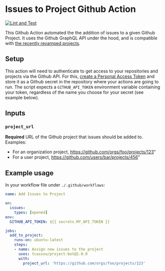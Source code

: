 # Issues to Project Github Action
[![Lint and Test](https://github.com/tcassou/project-bot/actions/workflows/lint_test.yaml/badge.svg)](https://github.com/tcassou/project-bot/actions)

This Github Action automated the the addition of issues to a given Github Project.
It uses the Github GraphQL API under the hood, and is compatible with [the recently revamped projects](https://docs.github.com/en/issues/trying-out-the-new-projects-experience/about-projects).

## Setup
This action will need to authenticate to get access to your repositories and projects via the Github API.
For this, [create a Personal Access Token](https://docs.github.com/en/authentication/keeping-your-account-and-data-secure/creating-a-personal-access-token) and store it as a Github secret in the repository where your actions are going to run.
The script expects a `GITHUB_API_TOKEN` environment variable containing your token, regardless of the name you choose for your secret (see example below).

## Inputs

### `project_url`
**Required** URL of the Github project that issues should be added to.
Examples:
* For an organization project, https://github.com/orgs/foo/projects/123"
* For a user project, https://github.com/users/bar/projects/456"

## Example usage
In your workflow file under `./.github/workflows`:
```yaml
name: Add Issues to Project

on:
  issues:
    types: [opened]
env:
  GITHUB_API_TOKEN: ${{ secrets.MY_API_TOKEN }}

jobs:
  add_to_project:
    runs-on: ubuntu-latest
    steps:
    - name: Assign new issues to the project
      uses: tcassou/project-bot@2.0.0
      with:
        project_url: 'https://github.com/orgs/foo/projects/123'
```
